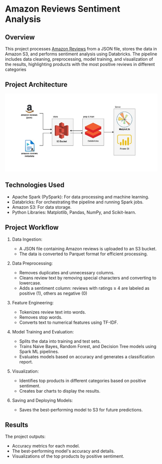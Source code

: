# Amazon Reviews Sentiment Analysis

## Overview
This project processes [Amazon Reviews](https://amazon-reviews-2023.github.io/) from a JSON file, stores the data in Amazon S3, and performs sentiment analysis using Databricks. The pipeline includes data cleaning, preprocessing, model training, and visualization of the results, highlighting products with the most positive reviews in different categories

## Project Architecture
![](https://github.com/ShawonSimon/Amazon-Reviews-Sentiment-Analysis/blob/main/screenshots/sentimentA.jpg?raw=true)

## Technologies Used

- Apache Spark (PySpark): For data processing and machine learning.
- Databricks: For orchestrating the pipeline and running Spark jobs.
- Amazon S3: For data storage.
- Python Libraries: Matplotlib, Pandas, NumPy, and Scikit-learn.

## Project Workflow
1. Data Ingestion:

   - A JSON file containing Amazon reviews is uploaded to an S3 bucket.
   - The data is converted to Parquet format for efficient processing.
2. Data Preprocessing:

   - Removes duplicates and unnecessary columns.
   - Cleans review text by removing special characters and converting to lowercase.
   - Adds a sentiment column: reviews with ratings ≥ 4 are labeled as positive (1), others as negative (0)
3. Feature Engineering:

   - Tokenizes review text into words.
   - Removes stop words.
   - Converts text to numerical features using TF-IDF.
4. Model Training and Evaluation:

   - Splits the data into training and test sets.
   - Trains Naive Bayes, Random Forest, and Decision Tree models using Spark ML pipelines.
   - Evaluates models based on accuracy and generates a classification report.
5. Visualization:

   - Identifies top products in different categories based on positive sentiment.
   - Creates bar charts to display the results.
6. Saving and Deploying Models:
   
   - Saves the best-performing model to S3 for future predictions.

## Results
The project outputs:
   
   - Accuracy metrics for each model.
   - The best-performing model's accuracy and details.
   - Visualizations of the top products by positive sentiment.
